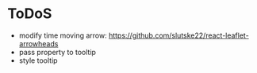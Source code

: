 # ToDoS

- modify time moving arrow:  https://github.com/slutske22/react-leaflet-arrowheads
- pass property to tooltip
- style tooltip
